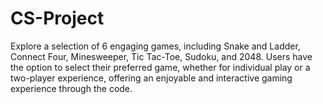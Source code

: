 # CS-Project
Explore a selection of 6 engaging games, including Snake and Ladder, Connect Four, Minesweeper, Tic Tac-Toe, Sudoku, and 2048. Users have the option to select their preferred game, whether for individual play or a two-player experience, offering an enjoyable and interactive gaming experience through the code.
